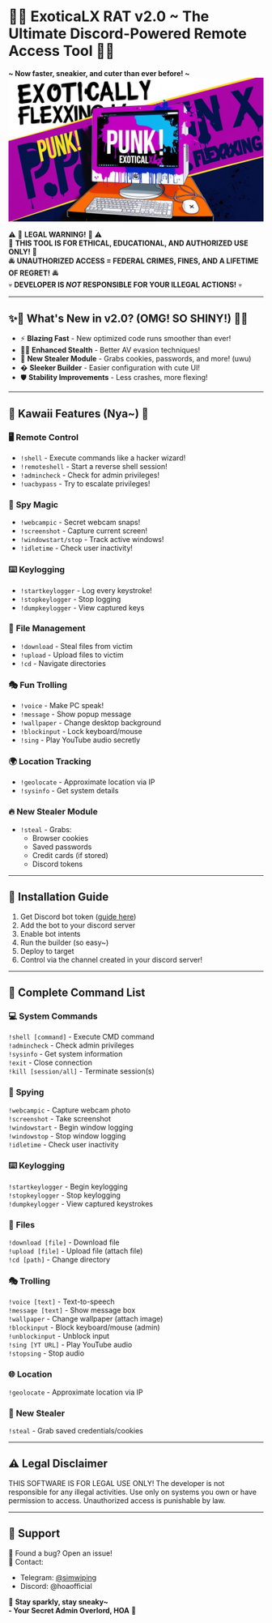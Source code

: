 # 💖🎀 ExoticaLX RAT v2.0 ~ The Ultimate Discord-Powered Remote Access Tool 🎀💖  
**~ Now faster, sneakier, and cuter than ever before! ~**  
<img  src="https://github.com/deadexotic/exotically-flexing-discord-rat/blob/main/1.jpg?raw=true">

⚠️ 🚫 **LEGAL WARNING!** 🚫 ⚠️  
🚨 **THIS TOOL IS FOR ETHICAL, EDUCATIONAL, AND AUTHORIZED USE ONLY!** 🚨  
🚔 **UNAUTHORIZED ACCESS = FEDERAL CRIMES, FINES, AND A LIFETIME OF REGRET!** 🚔  
💀 **DEVELOPER IS *NOT* RESPONSIBLE FOR YOUR ILLEGAL ACTIONS!** 💀  

---

## ✨🌈 **What's New in v2.0? (OMG! SO SHINY!)** 🌈✨  
- ⚡ **Blazing Fast** - New optimized code runs smoother than ever!  
- 🕵️‍♂️ **Enhanced Stealth** - Better AV evasion techniques!  
- 🎁 **New Stealer Module** - Grabs cookies, passwords, and more! (uwu)  
- � **Sleeker Builder** - Easier configuration with cute UI!  
- 🛡️ **Stability Improvements** - Less crashes, more flexing!  

---

## 🌸 **Kawaii Features (Nya~)** 🌸  
### **🖥️ Remote Control**  
- `!shell` - Execute commands like a hacker wizard!  
- `!remoteshell` - Start a reverse shell session!  
- `!admincheck` - Check for admin privileges!  
- `!uacbypass` - Try to escalate privileges!  

### 📸 **Spy Magic**  
- `!webcampic` - Secret webcam snaps!  
- `!screenshot` - Capture current screen!  
- `!windowstart/stop` - Track active windows!  
- `!idletime` - Check user inactivity!  

### ⌨️ **Keylogging**  
- `!startkeylogger` - Log every keystroke!  
- `!stopkeylogger` - Stop logging  
- `!dumpkeylogger` - View captured keys  

### 📁 **File Management**  
- `!download` - Steal files from victim  
- `!upload` - Upload files to victim  
- `!cd` - Navigate directories  

### 🎭 **Fun Trolling**  
- `!voice` - Make PC speak!  
- `!message` - Show popup message  
- `!wallpaper` - Change desktop background  
- `!blockinput` - Lock keyboard/mouse  
- `!sing` - Play YouTube audio secretly  

### 🌍 **Location Tracking**  
- `!geolocate` - Approximate location via IP  
- `!sysinfo` - Get system details  

### 🔥 **New Stealer Module**  
- `!steal` - Grabs:  
  - Browser cookies  
  - Saved passwords  
  - Credit cards (if stored)  
  - Discord tokens  

---

## 🧶 **Installation Guide**  
1. Get Discord bot token ([guide here](https://discordpy.readthedocs.io))  
2. Add the bot to your discord server
3. Enable bot intents
4. Run the builder (so easy~)  
5. Deploy to target  
6. Control via the channel created in your discord server!  

---

## 🎀 **Complete Command List**  

### 💻 **System Commands**  
`!shell [command]` - Execute CMD command  
`!admincheck` - Check admin privileges  
`!sysinfo` - Get system information  
`!exit` - Close connection  
`!kill [session/all]` - Terminate session(s)  

### 👀 **Spying**  
`!webcampic` - Capture webcam photo  
`!screenshot` - Take screenshot  
`!windowstart` - Begin window logging  
`!windowstop` - Stop window logging  
`!idletime` - Check user inactivity  

### ⌨️ **Keylogging**  
`!startkeylogger` - Begin keylogging  
`!stopkeylogger` - Stop keylogging  
`!dumpkeylogger` - View captured keystrokes  

### 📂 **Files**  
`!download [file]` - Download file  
`!upload [file]` - Upload file (attach file)  
`!cd [path]` - Change directory  

### 🎭 **Trolling**  
`!voice [text]` - Text-to-speech  
`!message [text]` - Show message box  
`!wallpaper` - Change wallpaper (attach image)  
`!blockinput` - Block keyboard/mouse (admin)  
`!unblockinput` - Unblock input  
`!sing [YT URL]` - Play YouTube audio  
`!stopsing` - Stop audio  

### 🌐 **Location**  
`!geolocate` - Approximate location via IP  

### 🎁 **New Stealer**  
`!steal` - Grab saved credentials/cookies  

---

## ⚠️ **Legal Disclaimer**  
THIS SOFTWARE IS FOR LEGAL USE ONLY! The developer is not responsible for any illegal activities. Use only on systems you own or have permission to access. Unauthorized access is punishable by law.

---

## 💌 **Support**  
🐞 Found a bug? Open an issue!  
📩 Contact:  
- Telegram: [@simwiping](https://t.me/simwiping)  
- Discord: @hoaofficial  

💖 **Stay sparkly, stay sneaky~**  
**- Your Secret Admin Overlord, HOA** 💋  
